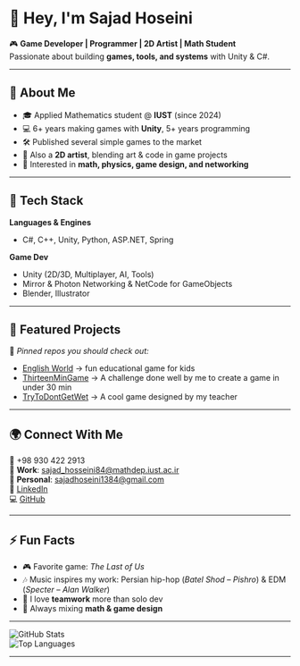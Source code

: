 # 👋 Hey, I'm Sajad Hoseini  

🎮 **Game Developer | Programmer | 2D Artist | Math Student**  
Passionate about building **games, tools, and systems** with Unity & C#.  

---

## 🚀 About Me  
- 🎓 Applied Mathematics student @ **IUST** (since 2024)  
- 💻 6+ years making games with **Unity**, 5+ years programming  
- 🛠️ Published several simple games to the market  
- 🎨 Also a **2D artist**, blending art & code in game projects  
- 🧠 Interested in **math, physics, game design, and networking**  

---

## 🔧 Tech Stack  
**Languages & Engines**  
- C#, C++, Unity, Python, ASP.NET, Spring  

**Game Dev**  
- Unity (2D/3D, Multiplayer, AI, Tools)  
- Mirror & Photon Networking  & NetCode for GameObjects
- Blender, Illustrator  

---

## 📌 Featured Projects  
🌟 *Pinned repos you should check out:*  
- [English World](#) → fun educational game for kids  
- [ThirteenMinGame](#) → A challenge done well by me to create a game in under 30 min
- [TryToDontGetWet](#) → A cool game designed by my teacher

---

## 🌍 Connect With Me  
📱 +98 930 422 2913  
📧 **Work**: [sajad_hosseini84@mathdep.iust.ac.ir](mailto:sajad_hosseini84@mathdep.iust.ac.ir)  
📧 **Personal**: [sajadhoseini1384@gmail.com](mailto:sajadhoseini1384@gmail.com)  
🔗 [LinkedIn](https://ir.linkedin.com/in/sajad-hoseini-467b5529a)  
💻 [GitHub](https://github.com/Sajad-9)  

---

## ⚡ Fun Facts  
- 🎮 Favorite game: *The Last of Us*  
- 🎶 Music inspires my work: Persian hip-hop (*Batel Shod – Pishro*) & EDM (*Specter – Alan Walker*)  
- 🤝 I love **teamwork** more than solo dev  
- 🧩 Always mixing **math & game design**  

---

![GitHub Stats](https://github-readme-stats.vercel.app/api?username=Sajad-9&show_icons=true&theme=tokyonight)  
![Top Languages](https://github-readme-stats.vercel.app/api/top-langs/?username=Sajad-9&layout=compact&theme=tokyonight)  

---
